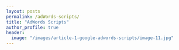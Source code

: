 ```yaml
---
layout: posts
permalink: /adWords-scripts/
title: "AdWords Scripts"
author_profile: true
header:
  image: "/images/article-1-google-adwords-scripts/image-11.jpg"
---
```

